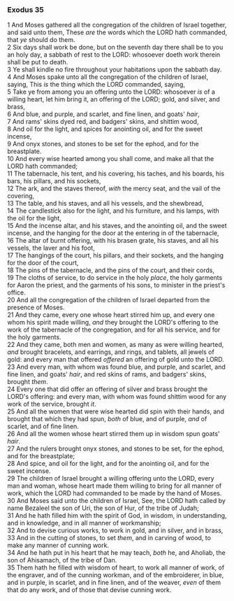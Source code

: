 ### Exodus 35

1 And Moses gathered all the congregation of the children of Israel together, and said unto them, These *are* the words which the LORD hath commanded, that *ye* should do them.  
2 Six days shall work be done, but on the seventh day there shall be to you an holy day, a sabbath of rest to the LORD: whosoever doeth work therein shall be put to death.  
3 Ye shall kindle no fire throughout your habitations upon the sabbath day.  
4 And Moses spake unto all the congregation of the children of Israel, saying, This *is* the thing which the LORD commanded, saying,  
5 Take ye from among you an offering unto the LORD: whosoever *is* of a willing heart, let him bring it, an offering of the LORD; gold, and silver, and brass,  
6 And blue, and purple, and scarlet, and fine linen, and goats' *hair*,  
7 And rams' skins dyed red, and badgers' skins, and shittim wood,  
8 And oil for the light, and spices for anointing oil, and for the sweet incense,  
9 And onyx stones, and stones to be set for the ephod, and for the breastplate.  
10 And every wise hearted among you shall come, and make all that the LORD hath commanded;  
11 The tabernacle, his tent, and his covering, his taches, and his boards, his bars, his pillars, and his sockets,  
12 The ark, and the staves thereof, *with* the mercy seat, and the vail of the covering,  
13 The table, and his staves, and all his vessels, and the shewbread,  
14 The candlestick also for the light, and his furniture, and his lamps, with the oil for the light,  
15 And the incense altar, and his staves, and the anointing oil, and the sweet incense, and the hanging for the door at the entering in of the tabernacle,  
16 The altar of burnt offering, with his brasen grate, his staves, and all his vessels, the laver and his foot,  
17 The hangings of the court, his pillars, and their sockets, and the hanging for the door of the court,  
18 The pins of the tabernacle, and the pins of the court, and their cords,  
19 The cloths of service, to do service in the holy *place*, the holy garments for Aaron the priest, and the garments of his sons, to minister in the priest's office.  
20 And all the congregation of the children of Israel departed from the presence of Moses.  
21 And they came, every one whose heart stirred him up, and every one whom his spirit made willing, *and* they brought the LORD's offering to the work of the tabernacle of the congregation, and for all his service, and for the holy garments.  
22 And they came, both men and women, as many as were willing hearted, *and* brought bracelets, and earrings, and rings, and tablets, all jewels of gold: and every man that offered *offered* an offering of gold unto the LORD.  
23 And every man, with whom was found blue, and purple, and scarlet, and fine linen, and goats' *hair*, and red skins of rams, and badgers' skins, brought *them*.  
24 Every one that did offer an offering of silver and brass brought the LORD's offering: and every man, with whom was found shittim wood for any work of the service, brought *it*.  
25 And all the women that were wise hearted did spin with their hands, and brought that which they had spun, *both* of blue, and of purple, *and* of scarlet, and of fine linen.  
26 And all the women whose heart stirred them up in wisdom spun goats' *hair*.  
27 And the rulers brought onyx stones, and stones to be set, for the ephod, and for the breastplate;  
28 And spice, and oil for the light, and for the anointing oil, and for the sweet incense.  
29 The children of Israel brought a willing offering unto the LORD, every man and woman, whose heart made them willing to bring for all manner of work, which the LORD had commanded to be made by the hand of Moses.  
30 And Moses said unto the children of Israel, See, the LORD hath called by name Bezaleel the son of Uri, the son of Hur, of the tribe of Judah;  
31 And he hath filled him with the spirit of God, in wisdom, in understanding, and in knowledge, and in all manner of workmanship;  
32 And to devise curious works, to work in gold, and in silver, and in brass,  
33 And in the cutting of stones, to set *them*, and in carving of wood, to make any manner of cunning work.  
34 And he hath put in his heart that he may teach, *both* he, and Aholiab, the son of Ahisamach, of the tribe of Dan.  
35 Them hath he filled with wisdom of heart, to work all manner of work, of the engraver, and of the cunning workman, and of the embroiderer, in blue, and in purple, in scarlet, and in fine linen, and of the weaver, *even* of them that do any work, and of those that devise cunning work.  
